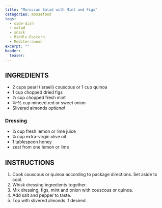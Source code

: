 ```yaml
---
title: "Moroccan Salad with Mint and Figs"
categories: moosefood
tags: 
  - side-dish
  - salad
  - snack
  - Middle-Eastern
  - Mediterranean
excerpt: ""
header:
  teaser: 
---
```


## INGREDIENTS
* 2 cups pearl (Israeli) couscous or 1 cup quinoa
* 1 cup chopped dried figs
* ½ cup chopped fresh mint
* ¼-½ cup minced red or sweet onion
* Slivered almonds <em>optional</em>

### Dressing
* ¼ cup fresh lemon or lime juice
* ¼ cup extra-virgin olive oil
* 1 tablespoon honey
* zest from one lemon or lime 

## INSTRUCTIONS
1. Cook couscous or quinoa according to package directions. Set aside to cool.
2. Whisk dressing ingredients together.
3. Mix dressing, figs, mint and onion with couscous or quinoa.
4. Add salt and pepper to taste.
5. Top with slivered almonds if desired.


